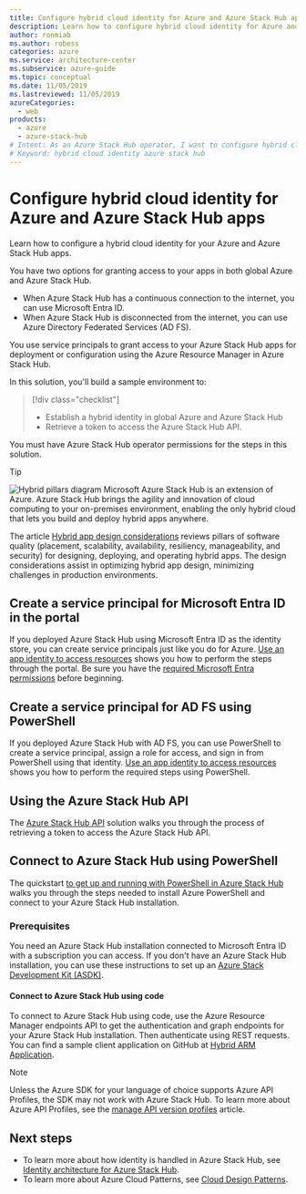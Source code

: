 ```yaml
---
title: Configure hybrid cloud identity for Azure and Azure Stack Hub apps
description: Learn how to configure hybrid cloud identity for Azure and Azure Stack Hub apps.
author: ronmiab
ms.author: robess
categories: azure
ms.service: architecture-center
ms.subservice: azure-guide
ms.topic: conceptual
ms.date: 11/05/2019
ms.lastreviewed: 11/05/2019
azureCategories:
  - web
products:
  - azure
  - azure-stack-hub
# Intent: As an Azure Stack Hub operator, I want to configure hybrid cloud identity for Azure and Azure Stack Hub apps so my hybrid apps have a hybrid identity architecture.
# Keyword: hybrid cloud identity azure stack hub
---
```


# Configure hybrid cloud identity for Azure and Azure Stack Hub apps

Learn how to configure a hybrid cloud identity for your Azure and Azure Stack Hub apps.

You have two options for granting access to your apps in both global Azure and Azure Stack Hub.

- When Azure Stack Hub has a continuous connection to the internet, you can use Microsoft Entra ID.
- When Azure Stack Hub is disconnected from the internet, you can use Azure Directory Federated Services (AD FS).

You use service principals to grant access to your Azure Stack Hub apps for deployment or configuration using the Azure Resource Manager in Azure Stack Hub.

In this solution, you'll build a sample environment to:

> [!div class="checklist"]
> - Establish a hybrid identity in global Azure and Azure Stack Hub
> - Retrieve a token to access the Azure Stack Hub API.

You must have Azure Stack Hub operator permissions for the steps in this solution.

> [!Tip]
> ![Hybrid pillars diagram](media/solution-deployment-guide-cross-cloud-scaling/hybrid-pillars.png)
> Microsoft Azure Stack Hub is an extension of Azure. Azure Stack Hub brings the agility and innovation of cloud computing to your on-premises environment, enabling the only hybrid cloud that lets you build and deploy hybrid apps anywhere.
>
> The article [Hybrid app design considerations](/hybrid/app-solutions/overview-app-design-considerations) reviews pillars of software quality (placement, scalability, availability, resiliency, manageability, and security) for designing, deploying, and operating hybrid apps. The design considerations assist in optimizing hybrid app design, minimizing challenges in production environments.

<a name='create-a-service-principal-for-azure-ad-in-the-portal'></a>

## Create a service principal for Microsoft Entra ID in the portal

If you deployed Azure Stack Hub using Microsoft Entra ID as the identity store, you can create service principals just like you do for Azure. [Use an app identity to access resources](/azure-stack/operator/azure-stack-create-service-principals#manage-an-azure-ad-app-identity) shows you how to perform the steps through the portal. Be sure you have the [required Microsoft Entra permissions](/azure/azure-resource-manager/resource-group-create-service-principal-portal#required-permissions) before beginning.

## Create a service principal for AD FS using PowerShell

If you deployed Azure Stack Hub with AD FS, you can use PowerShell to create a service principal, assign a role for access, and sign in from PowerShell using that identity. [Use an app identity to access resources](/azure-stack/operator/azure-stack-create-service-principals#manage-an-ad-fs-app-identity) shows you how to perform the required steps using PowerShell.

## Using the Azure Stack Hub API

The [Azure Stack Hub API](/azure-stack/user/azure-stack-rest-api-use)  solution walks you through the process of retrieving a token to access the Azure Stack Hub API.

## Connect to Azure Stack Hub using PowerShell

The quickstart [to get up and running with PowerShell in Azure Stack Hub](/azure-stack/operator/azure-stack-powershell-install) walks you through the steps needed to install Azure PowerShell and connect to your Azure Stack Hub installation.

### Prerequisites

You need an Azure Stack Hub installation connected to Microsoft Entra ID with a subscription you can access. If you don't have an Azure Stack Hub installation, you can use these instructions to set up an [Azure Stack Development Kit (ASDK)](/azure-stack/asdk/asdk-install).

#### Connect to Azure Stack Hub using code

To connect to Azure Stack Hub using code, use the Azure Resource Manager endpoints API to get the authentication and graph endpoints for your Azure Stack Hub installation. Then authenticate using REST requests. You can find a sample client application on GitHub at
[Hybrid ARM Application](https://github.com/Azure-Samples/Azure-Stack-Hub-Foundation-Core/tree/master/HybridARMApplication-master).

> [!Note]
> Unless the Azure SDK for your language of choice supports Azure API Profiles, the SDK may not work with Azure Stack Hub. To learn more about Azure API Profiles, see the [manage API version profiles](/azure-stack/user/azure-stack-version-profiles) article.

## Next steps

- To learn more about how identity is handled in Azure Stack Hub, see [Identity architecture for Azure Stack Hub](/azure-stack/operator/azure-stack-identity-architecture).
- To learn more about Azure Cloud Patterns, see [Cloud Design Patterns](../../patterns/index.md).
